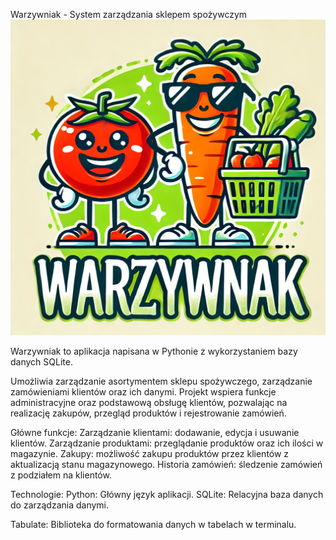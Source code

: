 Warzywniak - System zarządzania sklepem spożywczym
![Logo Warzywniaka](./warzywniak_logo.png)

Warzywniak to aplikacja napisana w Pythonie z wykorzystaniem bazy danych SQLite. 

Umożliwia zarządzanie asortymentem sklepu spożywczego, zarządzanie zamówieniami klientów oraz ich danymi. Projekt wspiera funkcje administracyjne oraz podstawową obsługę klientów, pozwalając na realizację zakupów, przegląd produktów i rejestrowanie zamówień.


Główne funkcje: 
Zarządzanie klientami: dodawanie, edycja i usuwanie klientów. 
Zarządzanie produktami: przeglądanie produktów oraz ich ilości w magazynie. 
Zakupy: możliwość zakupu produktów przez klientów z aktualizacją stanu magazynowego. 
Historia zamówień: śledzenie zamówień z podziałem na klientów.


Technologie: Python: Główny język aplikacji. SQLite: Relacyjna baza danych do zarządzania danymi.

Tabulate: Biblioteka do formatowania danych w tabelach w terminalu.

